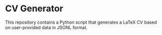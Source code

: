 # CV Generator

This repository contains a Python script that generates a LaTeX CV based on user-provided data in JSONL format. 
